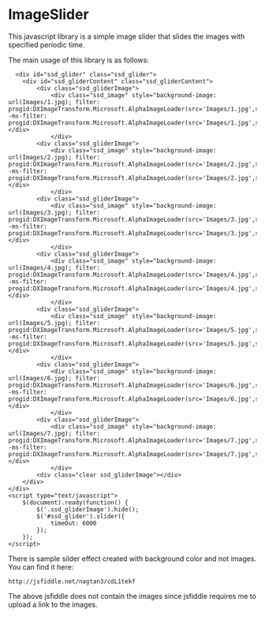 ImageSlider
===========

This javascript library is a simple image slider that slides the images with specified periodic time.


The main usage of this library is as follows:

      <div id="ssd_glider" class="ssd_glider">
		<div id="ssd_gliderContent" class="ssd_gliderContent">
			<div class="ssd_gliderImage">
				<div class="ssd_image" style="background-image: url(Images/1.jpg); filter: progid:DXImageTransform.Microsoft.AlphaImageLoader(src='Images/1.jpg',sizingMethod='scale'); -ms-filter: progid:DXImageTransform.Microsoft.AlphaImageLoader(src='Images/1.jpg',sizingMethod='scale');"></div>
				</div>
			<div class="ssd_gliderImage">
				<div class="ssd_image" style="background-image: url(Images/2.jpg); filter: progid:DXImageTransform.Microsoft.AlphaImageLoader(src='Images/2.jpg',sizingMethod='scale'); -ms-filter: progid:DXImageTransform.Microsoft.AlphaImageLoader(src='Images/2.jpg',sizingMethod='scale');"></div>
				</div>
			<div class="ssd_gliderImage">
				<div class="ssd_image" style="background-image: url(Images/3.jpg); filter: progid:DXImageTransform.Microsoft.AlphaImageLoader(src='Images/3.jpg',sizingMethod='scale'); -ms-filter: progid:DXImageTransform.Microsoft.AlphaImageLoader(src='Images/3.jpg',sizingMethod='scale');"></div>
				</div>
			<div class="ssd_gliderImage">
				<div class="ssd_image" style="background-image: url(Images/4.jpg); filter: progid:DXImageTransform.Microsoft.AlphaImageLoader(src='Images/4.jpg',sizingMethod='scale'); -ms-filter: progid:DXImageTransform.Microsoft.AlphaImageLoader(src='Images/4.jpg',sizingMethod='scale');"></div>
				</div>
			<div class="ssd_gliderImage">
				<div class="ssd_image" style="background-image: url(Images/5.jpg); filter: progid:DXImageTransform.Microsoft.AlphaImageLoader(src='Images/5.jpg',sizingMethod='scale'); -ms-filter: progid:DXImageTransform.Microsoft.AlphaImageLoader(src='Images/5.jpg',sizingMethod='scale');"></div>
				</div>
			<div class="ssd_gliderImage">
				<div class="ssd_image" style="background-image: url(Images/6.jpg); filter: progid:DXImageTransform.Microsoft.AlphaImageLoader(src='Images/6.jpg',sizingMethod='scale'); -ms-filter: progid:DXImageTransform.Microsoft.AlphaImageLoader(src='Images/6.jpg',sizingMethod='scale');"></div>
				</div>
			<div class="ssd_gliderImage">
				<div class="ssd_image" style="background-image: url(Images/7.jpg); filter: progid:DXImageTransform.Microsoft.AlphaImageLoader(src='Images/7.jpg',sizingMethod='scale'); -ms-filter: progid:DXImageTransform.Microsoft.AlphaImageLoader(src='Images/7.jpg',sizingMethod='scale');"></div>
				</div>
			<div class="clear ssd_gliderImage"></div>
		</div>
	</div>
	<script type="text/javascript">
		$(document).ready(function() {
			$('.ssd_gliderImage').hide();
			$('#ssd_glider').slider({
				timeOut: 6000 
			});
		});
	</script>




There is sample silder effect created with background color and not images. 
You can find it here: 

	http://jsfiddle.net/nagtan3/cdL1tekf

The above jsfiddle does not contain the images since jsfiddle requires me to upload a link to the images.
